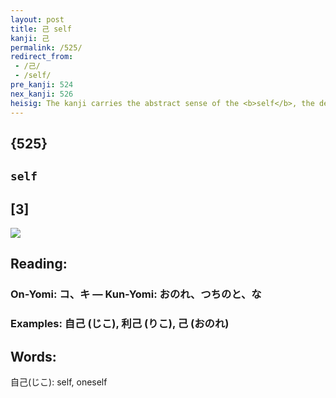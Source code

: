 ```yaml
---
layout: post
title: 己 self
kanji: 己
permalink: /525/
redirect_from:
 - /己/
 - /self/
pre_kanji: 524
nex_kanji: 526
heisig: The kanji carries the abstract sense of the <b>self</b>, the deep-down inner structure of the human person that mythology has often depicted as a <i>snake</i> - which is what the kanji shows pictographically. Be sure to keep it distinct from the similar keywords, <i>oneself</i> (frame 36) and <i>I</i> (frame 17).
---
```


## {525}

## `self`

## [3]

<div class="stroke"><img src="E5B7B1.png" /></div>

## Reading:

### On-Yomi: コ、キ &mdash; Kun-Yomi: おのれ、つちのと、な

### Examples: 自己 (じこ), 利己 (りこ), 己 (おのれ)

## Words:

自己(じこ): self, oneself

